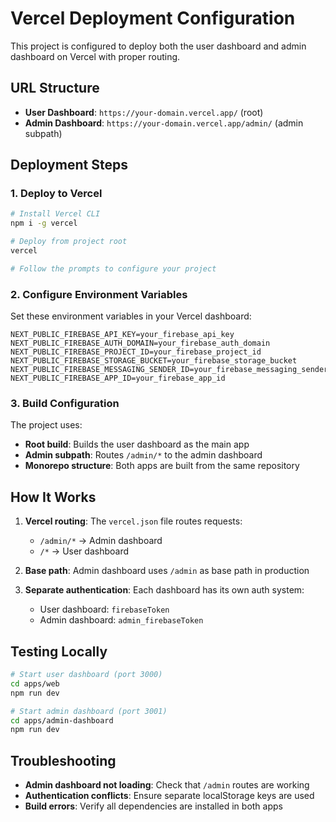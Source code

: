 # Vercel Deployment Configuration

This project is configured to deploy both the user dashboard and admin dashboard on Vercel with proper routing.

## URL Structure

- **User Dashboard**: `https://your-domain.vercel.app/` (root)
- **Admin Dashboard**: `https://your-domain.vercel.app/admin/` (admin subpath)

## Deployment Steps

### 1. Deploy to Vercel

```bash
# Install Vercel CLI
npm i -g vercel

# Deploy from project root
vercel

# Follow the prompts to configure your project
```

### 2. Configure Environment Variables

Set these environment variables in your Vercel dashboard:

```
NEXT_PUBLIC_FIREBASE_API_KEY=your_firebase_api_key
NEXT_PUBLIC_FIREBASE_AUTH_DOMAIN=your_firebase_auth_domain
NEXT_PUBLIC_FIREBASE_PROJECT_ID=your_firebase_project_id
NEXT_PUBLIC_FIREBASE_STORAGE_BUCKET=your_firebase_storage_bucket
NEXT_PUBLIC_FIREBASE_MESSAGING_SENDER_ID=your_firebase_messaging_sender_id
NEXT_PUBLIC_FIREBASE_APP_ID=your_firebase_app_id
```

### 3. Build Configuration

The project uses:
- **Root build**: Builds the user dashboard as the main app
- **Admin subpath**: Routes `/admin/*` to the admin dashboard
- **Monorepo structure**: Both apps are built from the same repository

## How It Works

1. **Vercel routing**: The `vercel.json` file routes requests:
   - `/admin/*` → Admin dashboard
   - `/*` → User dashboard

2. **Base path**: Admin dashboard uses `/admin` as base path in production

3. **Separate authentication**: Each dashboard has its own auth system:
   - User dashboard: `firebaseToken`
   - Admin dashboard: `admin_firebaseToken`

## Testing Locally

```bash
# Start user dashboard (port 3000)
cd apps/web
npm run dev

# Start admin dashboard (port 3001) 
cd apps/admin-dashboard
npm run dev
```

## Troubleshooting

- **Admin dashboard not loading**: Check that `/admin` routes are working
- **Authentication conflicts**: Ensure separate localStorage keys are used
- **Build errors**: Verify all dependencies are installed in both apps